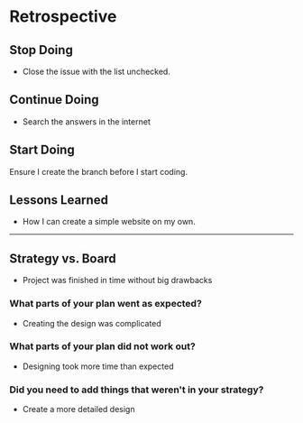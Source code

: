 # Retrospective

## Stop Doing

- Close the issue with the list unchecked.

## Continue Doing

- Search the answers in the internet

## Start Doing

Ensure I create the branch before I start coding.

## Lessons Learned

- How I can create a simple website on my own.

---

## Strategy vs. Board

- Project was finished in time without big drawbacks

### What parts of your plan went as expected?

- Creating the design was complicated

### What parts of your plan did not work out?

- Designing took more time than expected

### Did you need to add things that weren't in your strategy?

- Create a more detailed design

